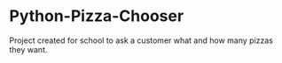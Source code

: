 # Python-Pizza-Chooser
Project created for school to ask a customer what and how many pizzas they want.
